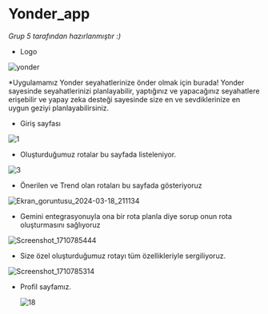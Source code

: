 # Yonder_app
*Grup 5 tarafından hazırlanmıştır :)*



* Logo

![yonder](https://github.com/buketaytac/yonder_app/assets/163740973/50d7c0ed-6524-45f8-8e46-6d45e8ff0863)

*Uygulamamız Yonder seyahatlerinize önder olmak için burada! 
Yonder sayesinde seyahatlerinizi planlayabilir, yaptığınız ve 
yapacağınız seyahatlere erişebilir ve yapay zeka desteği sayesinde 
size en ve sevdiklerinize en uygun geziyi planlayabilirsiniz.

* Giriş sayfası

![1](https://github.com/buketaytac/yonder_app/assets/163740973/5e9e8ba3-21f9-47e4-9daa-91985f868d1f)

* Oluşturduğumuz rotalar bu sayfada listeleniyor.

![3](https://github.com/buketaytac/yonder_app/assets/163740973/888bf21b-0715-4e7d-a4da-3a57cced687c)

* Önerilen ve Trend olan rotaları bu sayfada gösteriyoruz

![Ekran_goruntusu_2024-03-18_211134](https://github.com/buketaytac/yonder_app/assets/120780795/18256d8f-2f97-49c1-8fd9-d8bcb8235f46)

* Gemini entegrasyonuyla ona bir rota planla diye sorup onun rota oluşturmasını sağlıyoruz

![Screenshot_1710785444](https://github.com/buketaytac/yonder_app/assets/120780795/294db7f1-6d58-44f1-8df7-75cb40a17c27)

* Size özel oluşturduğumuz rotayı tüm özellikleriyle sergiliyoruz.

![Screenshot_1710785314](https://github.com/buketaytac/yonder_app/assets/120780795/d3972d4e-bf7d-48c9-b60f-fab6d58f7f84)

* Profil sayfamız.

  ![18](https://github.com/buketaytac/yonder_app/assets/120780795/cc82e936-c605-466f-b969-b6b8beca9195)




